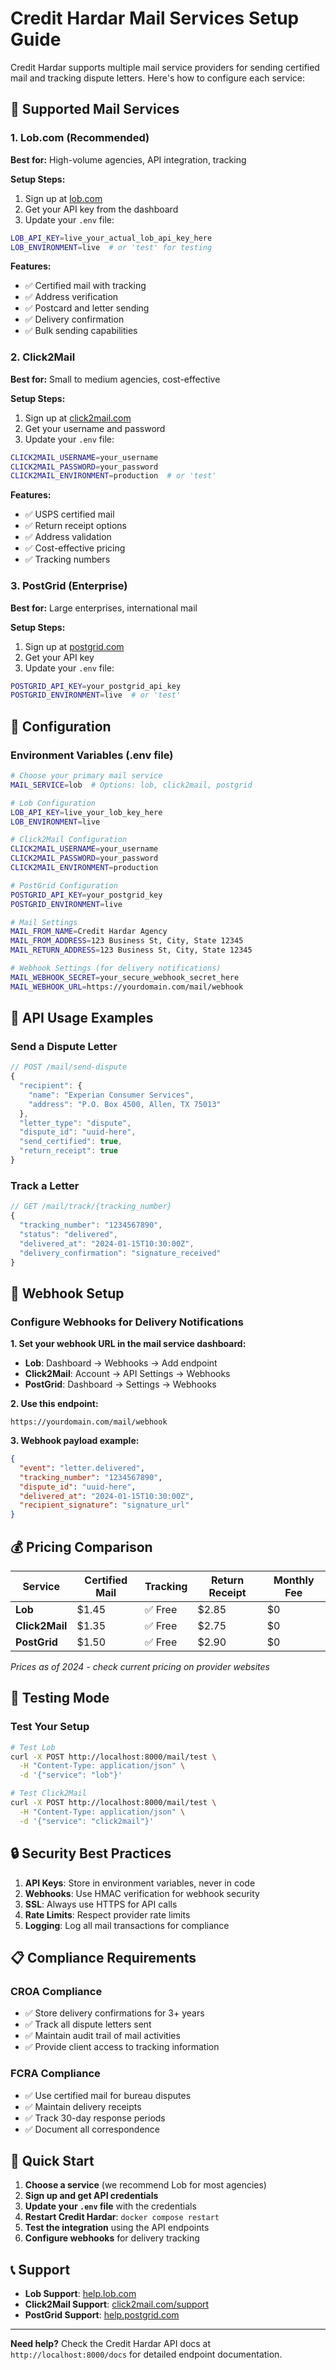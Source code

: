 # Credit Hardar Mail Services Setup Guide

Credit Hardar supports multiple mail service providers for sending certified mail and tracking dispute letters. Here's how to configure each service:

## 🏢 Supported Mail Services

### 1. **Lob.com** (Recommended)
**Best for:** High-volume agencies, API integration, tracking

**Setup Steps:**
1. Sign up at [lob.com](https://lob.com)
2. Get your API key from the dashboard
3. Update your `.env` file:
```bash
LOB_API_KEY=live_your_actual_lob_api_key_here
LOB_ENVIRONMENT=live  # or 'test' for testing
```

**Features:**
- ✅ Certified mail with tracking
- ✅ Address verification
- ✅ Postcard and letter sending
- ✅ Delivery confirmation
- ✅ Bulk sending capabilities

### 2. **Click2Mail**
**Best for:** Small to medium agencies, cost-effective

**Setup Steps:**
1. Sign up at [click2mail.com](https://click2mail.com)
2. Get your username and password
3. Update your `.env` file:
```bash
CLICK2MAIL_USERNAME=your_username
CLICK2MAIL_PASSWORD=your_password
CLICK2MAIL_ENVIRONMENT=production  # or 'test'
```

**Features:**
- ✅ USPS certified mail
- ✅ Return receipt options
- ✅ Address validation
- ✅ Cost-effective pricing
- ✅ Tracking numbers

### 3. **PostGrid** (Enterprise)
**Best for:** Large enterprises, international mail

**Setup Steps:**
1. Sign up at [postgrid.com](https://postgrid.com)
2. Get your API key
3. Update your `.env` file:
```bash
POSTGRID_API_KEY=your_postgrid_api_key
POSTGRID_ENVIRONMENT=live  # or 'test'
```

## 🔧 Configuration

### Environment Variables (.env file)
```bash
# Choose your primary mail service
MAIL_SERVICE=lob  # Options: lob, click2mail, postgrid

# Lob Configuration
LOB_API_KEY=live_your_lob_key_here
LOB_ENVIRONMENT=live

# Click2Mail Configuration  
CLICK2MAIL_USERNAME=your_username
CLICK2MAIL_PASSWORD=your_password
CLICK2MAIL_ENVIRONMENT=production

# PostGrid Configuration
POSTGRID_API_KEY=your_postgrid_key
POSTGRID_ENVIRONMENT=live

# Mail Settings
MAIL_FROM_NAME=Credit Hardar Agency
MAIL_FROM_ADDRESS=123 Business St, City, State 12345
MAIL_RETURN_ADDRESS=123 Business St, City, State 12345

# Webhook Settings (for delivery notifications)
MAIL_WEBHOOK_SECRET=your_secure_webhook_secret_here
MAIL_WEBHOOK_URL=https://yourdomain.com/mail/webhook
```

## 📝 API Usage Examples

### Send a Dispute Letter
```javascript
// POST /mail/send-dispute
{
  "recipient": {
    "name": "Experian Consumer Services",
    "address": "P.O. Box 4500, Allen, TX 75013"
  },
  "letter_type": "dispute",
  "dispute_id": "uuid-here",
  "send_certified": true,
  "return_receipt": true
}
```

### Track a Letter
```javascript
// GET /mail/track/{tracking_number}
{
  "tracking_number": "1234567890",
  "status": "delivered",
  "delivered_at": "2024-01-15T10:30:00Z",
  "delivery_confirmation": "signature_received"
}
```

## 🔄 Webhook Setup

### Configure Webhooks for Delivery Notifications

**1. Set your webhook URL in the mail service dashboard:**
- **Lob**: Dashboard → Webhooks → Add endpoint
- **Click2Mail**: Account → API Settings → Webhooks
- **PostGrid**: Dashboard → Settings → Webhooks

**2. Use this endpoint:**
```
https://yourdomain.com/mail/webhook
```

**3. Webhook payload example:**
```json
{
  "event": "letter.delivered",
  "tracking_number": "1234567890",
  "dispute_id": "uuid-here",
  "delivered_at": "2024-01-15T10:30:00Z",
  "recipient_signature": "signature_url"
}
```

## 💰 Pricing Comparison

| Service | Certified Mail | Tracking | Return Receipt | Monthly Fee |
|---------|---------------|----------|----------------|-------------|
| **Lob** | $1.45 | ✅ Free | $2.85 | $0 |
| **Click2Mail** | $1.35 | ✅ Free | $2.75 | $0 |
| **PostGrid** | $1.50 | ✅ Free | $2.90 | $0 |

*Prices as of 2024 - check current pricing on provider websites*

## 🧪 Testing Mode

### Test Your Setup
```bash
# Test Lob
curl -X POST http://localhost:8000/mail/test \
  -H "Content-Type: application/json" \
  -d '{"service": "lob"}'

# Test Click2Mail  
curl -X POST http://localhost:8000/mail/test \
  -H "Content-Type: application/json" \
  -d '{"service": "click2mail"}'
```

## 🔒 Security Best Practices

1. **API Keys**: Store in environment variables, never in code
2. **Webhooks**: Use HMAC verification for webhook security
3. **SSL**: Always use HTTPS for API calls
4. **Rate Limits**: Respect provider rate limits
5. **Logging**: Log all mail transactions for compliance

## 📋 Compliance Requirements

### CROA Compliance
- ✅ Store delivery confirmations for 3+ years
- ✅ Track all dispute letters sent
- ✅ Maintain audit trail of mail activities
- ✅ Provide client access to tracking information

### FCRA Compliance
- ✅ Use certified mail for bureau disputes
- ✅ Maintain delivery receipts
- ✅ Track 30-day response periods
- ✅ Document all correspondence

## 🚀 Quick Start

1. **Choose a service** (we recommend Lob for most agencies)
2. **Sign up and get API credentials**
3. **Update your `.env` file** with the credentials
4. **Restart Credit Hardar**: `docker compose restart`
5. **Test the integration** using the API endpoints
6. **Configure webhooks** for delivery tracking

## 📞 Support

- **Lob Support**: [help.lob.com](https://help.lob.com)
- **Click2Mail Support**: [click2mail.com/support](https://click2mail.com/support)
- **PostGrid Support**: [help.postgrid.com](https://help.postgrid.com)

---

**Need help?** Check the Credit Hardar API docs at `http://localhost:8000/docs` for detailed endpoint documentation.
